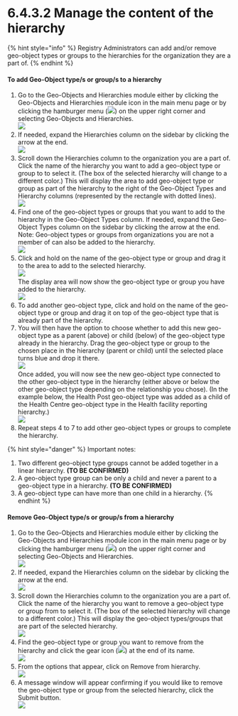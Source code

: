 # 6.4.3.2 Manage the content of the hierarchy

{% hint style="info" %}
Registry Administrators can add and/or remove geo-object types or groups to the hierarchies for the organization they are a part of.
{% endhint %}

#### **To add Geo-Object type/s or group/s to a hierarchy**

1. Go to the Geo-Objects and Hierarchies module either by clicking the Geo-Objects and Hierarchies module icon in the main menu page or by clicking the hamburger menu (![](https://lh3.googleusercontent.com/iuPmL\_Z1smFoRNK34qpVh9--96pLjj8A-P4QdCAlpcvxkSIfD3bihusMrW6MlenmddHse4DMtkIfNaLzts2tH95aM8vei5RBC6-FuLkbYRi4j4V9LiSgid0KfK2wPUgPo-Oim\_IF7FqvJW8Ck-ESi0sPLJ2Hi6rets24LbXMhLUD7h3zOJePImZz)) on the upper right corner and selecting Geo-Objects and Hierarchies.\
   ![](<../../../../../.gitbook/assets/image (5) (1).png>)
2. If needed, expand the Hierarchies column on the sidebar by clicking the arrow at the end.\
   ![](<../../../../../.gitbook/assets/image (16) (1).png>)
3. Scroll down the Hierarchies column to the organization you are a part of. Click the name of the hierarchy you want to add a geo-object type or group to to select it. (The box of the selected hierarchy will change to a different color.) This will display the area to add geo-object type or group as part of the hierarchy to the right of the Geo-Object Types and Hierarchy columns (represented by the rectangle with dotted lines).\
   ![](https://lh4.googleusercontent.com/Jxsmc6aONAU3-udfty1\_9hh5xIWoCrFs\_r2r3AI0MbOUwuPqM1miP1l4bNzoz5Cj2s60xOfH536X1n72faAN2me0v-cPBm4ShRMUEcBFbIMnl-DNzft-e-4vemFWOfhBQPLftP9CwyamJrINk68MC-pjM6G163cV9u-jrqnareDhmOOJDEMeJJQV)
4. Find one of the geo-object types or groups that you want to add to the hierarchy in the Geo-Object Types column. If needed, expand the Geo-Object Types column on the sidebar by clicking the arrow at the end. Note: Geo-object types or groups from organizations you are not a member of can also be added to the hierarchy.\
   ![](<../../../../../.gitbook/assets/image (12) (2).png>)
5. Click and hold on the name of the geo-object type or group and drag it to the area to add to the selected hierarchy.\
   ![](<../../../../../.gitbook/assets/image (16).png>)\
   The display area will now show the geo-object type or group you have added to the hierarchy.\
   ![](<../../../../../.gitbook/assets/image (2) (3).png>)
6. To add another geo-object type, click and hold on the name of the geo-object type or group and drag it on top of the geo-object type that is already part of the hierarchy.&#x20;
7. You will then have the option to choose whether to add this new geo-object type as a parent (above) or child (below) of the geo-object type already in the hierarchy. Drag the geo-object type or group to the chosen place in the hierarchy (parent or child) until the selected place turns blue and drop it there.\
   ![](<../../../../../.gitbook/assets/image (6) (2).png>)\
   Once added, you will now see the new geo-object type connected to the other geo-object type in the hierarchy (either above or below the other geo-object type depending on the relationship you chose). (In the example below, the Health Post geo-object type was added as a child of the Health Centre geo-object type in the Health facility reporting hierarchy.)\
   ![](https://lh4.googleusercontent.com/ceFCnlsbA8dfuQU6jM7oFmL8HdmWf0yLYNb8PP4BZVT7r73NOU8rOC8cDQF9E-QsHfVe58DRIr4mOy4gMrpTpM7GJOMJXB6ShPGFyBdppPCe3erRXIDOuWGiAUK2rhpaNcggLyy6J\_AeU0gggnZrbw1F47kmRh4dsUcGunTaCExhypDUoMPY\_iZJ)
8. Repeat steps 4 to 7 to add other geo-object types or groups to complete the hierarchy.

{% hint style="danger" %}
Important notes:&#x20;

1. Two different geo-object type groups cannot be added together in a linear hierarchy. **(TO BE CONFIRMED)**&#x20;
2. A geo-object type group can be only a child and never a parent to a geo-object type in a hierarchy. **(TO BE CONFIRMED)**&#x20;
3. A geo-object type can have more than one child in a hierarchy.
{% endhint %}

#### Remove Geo-Object type/s or group/s from a hierarchy

1. Go to the Geo-Objects and Hierarchies module either by clicking the Geo-Objects and Hierarchies module icon in the main menu page or by clicking the hamburger menu (![](https://lh3.googleusercontent.com/iuPmL\_Z1smFoRNK34qpVh9--96pLjj8A-P4QdCAlpcvxkSIfD3bihusMrW6MlenmddHse4DMtkIfNaLzts2tH95aM8vei5RBC6-FuLkbYRi4j4V9LiSgid0KfK2wPUgPo-Oim\_IF7FqvJW8Ck-ESi0sPLJ2Hi6rets24LbXMhLUD7h3zOJePImZz)) on the upper right corner and selecting Geo-Objects and Hierarchies.\
   ![](<../../../../../.gitbook/assets/image (5) (1).png>)
2. If needed, expand the Hierarchies column on the sidebar by clicking the arrow at the end.\
   ![](<../../../../../.gitbook/assets/image (16) (1).png>)
3. Scroll down the Hierarchies column to the organization you are a part of. Click the name of the hierarchy you want to remove a geo-object type or group from to select it. (The box of the selected hierarchy will change to a different color.) This will display the geo-object types/groups that are part of the selected hierarchy.\
   ![](https://lh5.googleusercontent.com/Rc\_8zZzyeXt0sxt9HwDY3qxKN4wlgxqiM3wyHncnlke6nmpTluBYVwMcfNet3xx2bK5XHTzN1QHSJLpTaYcYl0RLKIs9ot800MWISrCv0OXe35kjxRlE6BSzHdrQ0W0cpr3tpkMI4oFIaPD98-lR4NCWJsQRVeSNEd382FoTzSrfC1digf4gkstR)
4. Find the geo-object type or group you want to remove from the hierarchy and click the gear icon (![](https://lh3.googleusercontent.com/opAub8U1fJ2Mgcg2SS2TxxhMWudBPL956h5H72-uuXqppmmqOrQFSFKBVKRveMwmrlyCp4QaRThvxE8aqFkbea-9abSRrJ\_u6-KEGOe6OrOFGI7d6iVdZeVEoOOZqBu63749utuD4eX\_u6k2wZzlJ3aBJpsnET4iZht1Q2eog6e6IyPQtbCxWOuW)) at the end of its name.\
   ![](https://lh5.googleusercontent.com/BvPyScVY2xNtLuBHeV783KrTT9zTcJ9g4bOlzn\_zfPSjybzkpTWs5-iMKvm\_-nVnkNQ4ywM0RVk0mU45yENvzhkiJU-nDPXjKVwJTPfeu-hmUfGmBj5retgJ9OGWwGMGQIPy44QcfERSE2kYGtFPM0-sTPqKYtGoqKfrsvA6JfnJaQASxV0df290)
5. From the options that appear, click on Remove from hierarchy.\
   ![](<../../../../../.gitbook/assets/image (11) (2).png>)
6. A message window will appear confirming if you would like to remove the geo-object type or group from the selected hierarchy, click the Submit button.\
   ![](https://lh5.googleusercontent.com/SQj8brhyM1A6VP4GTooGg7p9t7i6FtxrNK8ST7BHh1MsDZnpj9hKh01IZAwIZeOl94dnMU9ZNtjEPwJfc\_rYjdaPi29OhSXDw01hLprT1g\_O3wVn25nXzLtj18XVogFMPSRSOKtAhtzyftfAmnRp1\_0gE89g24j0XcfLk5bMFDAcJtj9YXgivjL\_)
